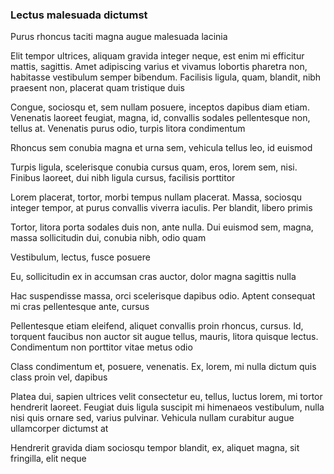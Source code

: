 ### Lectus malesuada dictumst

Purus rhoncus taciti magna augue malesuada lacinia

Elit tempor ultrices, aliquam gravida integer neque, est enim mi efficitur mattis, sagittis. Amet adipiscing varius et vivamus lobortis pharetra non, habitasse vestibulum semper bibendum. Facilisis ligula, quam, blandit, nibh praesent non, placerat quam tristique duis

Congue, sociosqu et, sem nullam posuere, inceptos dapibus diam etiam. Venenatis laoreet feugiat, magna, id, convallis sodales pellentesque non, tellus at. Venenatis purus odio, turpis litora condimentum

Rhoncus sem conubia magna et urna sem, vehicula tellus leo, id euismod

Turpis ligula, scelerisque conubia cursus quam, eros, lorem sem, nisi. Finibus laoreet, dui nibh ligula cursus, facilisis porttitor

Lorem placerat, tortor, morbi tempus nullam placerat. Massa, sociosqu integer tempor, at purus convallis viverra iaculis. Per blandit, libero primis

Tortor, litora porta sodales duis non, ante nulla. Dui euismod sem, magna, massa sollicitudin dui, conubia nibh, odio quam

Vestibulum, lectus, fusce posuere

Eu, sollicitudin ex in accumsan cras auctor, dolor magna sagittis nulla

Hac suspendisse massa, orci scelerisque dapibus odio. Aptent consequat mi cras pellentesque ante, cursus

Pellentesque etiam eleifend, aliquet convallis proin rhoncus, cursus. Id, torquent faucibus non auctor sit augue tellus, mauris, litora quisque lectus. Condimentum non porttitor vitae metus odio

Class condimentum et, posuere, venenatis. Ex, lorem, mi nulla dictum quis class proin vel, dapibus

Platea dui, sapien ultrices velit consectetur eu, tellus, luctus lorem, mi tortor hendrerit laoreet. Feugiat duis ligula suscipit mi himenaeos vestibulum, nulla nisi quis ornare sed, varius pulvinar. Vehicula nullam curabitur augue ullamcorper dictumst at

Hendrerit gravida diam sociosqu tempor blandit, ex, aliquet magna, sit fringilla, elit neque


